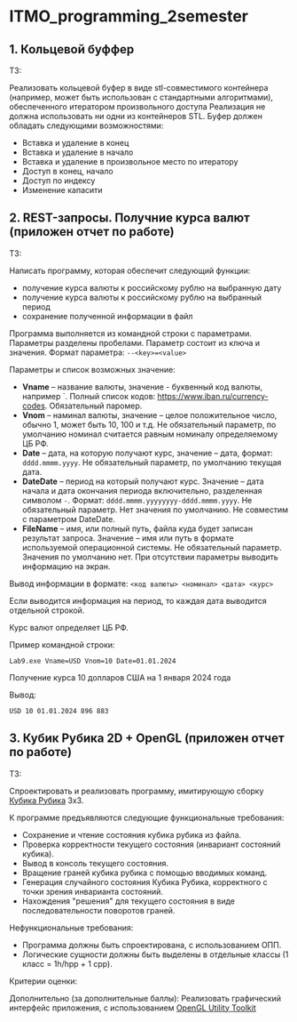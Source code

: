 # ITMO_programming_2semester


## 1. Кольцевой буффер
ТЗ:

Реализовать к​ольцевой буфер в виде stl-совместимого контейнера (например, может быть использован с стандартными алгоритмами), обеспеченного итератором произвольного доступа Реализация не должна использовать ни одни из контейнеров STL. Буфер должен обладать следующими возможностями:

- Вставка и удаление в конец
- Вставка и удаление в начало
- Вставка и удаление в произвольное место по итератору
- Доступ в конец, начало
- Доступ по индексу
- Изменение капасити





## 2. REST-запросы. Получние курса валют (приложен отчет по работе)
ТЗ: 

Написать программу, которая обеспечит следующий функции:
- получение курса валюты к российскому рублю на выбранную дату
- получение курса валюты к российскому рублю на выбранный период
- сохранение полученной информации в файл

Программа выполняется из командной строки с параметрами. Параметры разделены пробелами. Параметр состоит из ключа и значения.
Формат параметра: `--<key>=<value>`

Параметры и список возможных значение:
* **Vname** – название валюты, значение - буквенный код валюты, например `. Полный список кодов: https://www.iban.ru/currency-codes. Обязательный паромер.
* **Vnom** – наминал валюты, значение – целое положительное число, обычно 1, может быть 10, 100 и т.д. Не обязательный параметр, по умолчанию номинал считается равным номиналу определяемому ЦБ РФ.
* **Date** – дата, на которую получают курс, значение – дата, формат: `dddd.mmmm.yyyy`. Не обязательный параметр, по умолчанию текущая дата.
* **DateDate** – период на который получают курс. Значение – дата начала и дата окончания периода включительно, разделенная символом `-`. Формат: `dddd.mmmm.yyyyyyyy-dddd.mmmm.yyyy`. Не обязательный параметр. Нет значения по умолчанию. Не совместим с параметром DateDate.
* **FileName** – имя, или полный путь, файла куда будет записан результат запроса. Значение – имя или путь в формате используемой операционной системы. Не обязательный параметр. Значения по умолчанию нет. При отсутствии параметры выводить информацию на экран.

Вывод информации в формате: `<код валюты> <номинал> <дата> <курс>`

Если выводится информация на период, то каждая дата выводится отдельной строкой.

Курс валют определяет ЦБ РФ.

Пример командной строки:

`Lab9.exe Vname=USD Vnom=10 Date=01.01.2024`

Получение курса 10 долларов США на 1 января 2024 года

Вывод:

`USD 10 01.01.2024 896 883`



## 3. Кубик Рубика 2D + OpenGL (приложен отчет по работе)
ТЗ:

Спроектировать и реализовать программу, имитирующую сборку [Кубика Рубика](https://ru.wikipedia.org/wiki/Кубик_Рубика) 3x3.

К программе предъявляются следующие функциональные требования:

- Сохранение и чтение состояния кубика рубика из файла.
- Проверка корректности текущего состояния (инвариант состояний кубика).
- Вывод в консоль текущего состояния.
- Вращение граней кубика рубика с помощью вводимых команд.
- Генерация случайного состояния Кубика Рубика, корректного с точки зрения инварианта состояний.
- Нахождения "решения" для текущего состояния в виде последовательности поворотов граней.


Нефункциональные требования:
- Программа должны быть спроектирована, с использованием ОПП.
- Логические сущности должны быть выделены в отдельные классы (1 класс = 1h/hpp + 1 cpp).

Критерии оценки:

Дополнительно (за дополнительные баллы):
Реализовать графический интерфейс приложения, с использованием [OpenGL Utility Toolkit](https://en.wikipedia.org/wiki/OpenGL_Utility_Toolkit)



